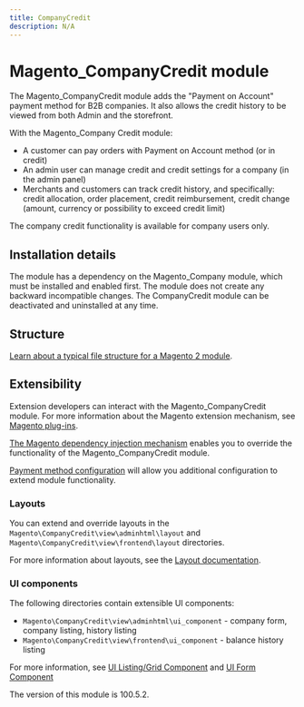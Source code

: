```yaml
---
title: CompanyCredit
description: N/A
---
```


# Magento_CompanyCredit module

The Magento_CompanyCredit module adds the "Payment on Account" payment method for B2B companies. It also allows the credit history to be viewed from both Admin and the storefront.

With the Magento_Company Credit module:

- A customer can pay orders with Payment on Account method (or in credit)
- An admin user can manage credit and credit settings for a company (in the admin panel)
- Merchants and customers can track credit history, and specifically: credit allocation, order placement, credit reimbursement, credit change (amount, currency or possibility to exceed credit limit)

The company credit functionality is available for company users only.

## Installation details

The module has a dependency on the Magento_Company module, which must be installed and enabled first. The module does not create any backward incompatible changes. The CompanyCredit module can be deactivated and uninstalled at any time.

## Structure

[Learn about a typical file structure for a Magento 2 module](https://developer.adobe.com/commerce/php/development/build/component-file-structure/).

## Extensibility

Extension developers can interact with the Magento_CompanyCredit module. For more information about the Magento extension mechanism, see [Magento plug-ins](https://developer.adobe.com/commerce/php/development/components/plugins/).

[The Magento dependency injection mechanism](https://developer.adobe.com/commerce/php/development/components/dependency-injection/) enables you to override the functionality of the Magento_CompanyCredit module.

[Payment method configuration](https://developer.adobe.com/commerce/php/development/payments-integrations/base-integration/payment-option-config/) will allow you additional configuration to extend module functionality.

### Layouts

You can extend and override layouts in the `Magento\CompanyCredit\view\adminhtml\layout` and `Magento\CompanyCredit\view\frontend\layout` directories.

For more information about layouts, see the [Layout documentation](https://developer.adobe.com/commerce/frontend-core/guide/layouts/).

### UI components

The following directories contain extensible UI components:

- `Magento\CompanyCredit\view\adminhtml\ui_component` -  company form, company listing, history listing
- `Magento\CompanyCredit\view\frontend\ui_component` - balance history listing

For more information, see [UI Listing/Grid Component](https://developer.adobe.com/commerce/frontend-core/ui-components/components/listing-grid/) and [UI Form Component](https://developer.adobe.com/commerce/frontend-core/ui-components/components/form/)

<InlineAlert slots="text" />
The version of this module is 100.5.2.
